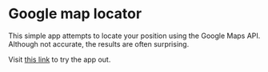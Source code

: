 # Google map locator

This simple app attempts to locate your position using the Google Maps API. Although not accurate, the results are often surprising. 

Visit [this link](https://arunavkonwar.github.io/maps-locator/) to try the app out.
